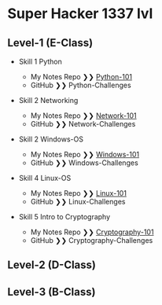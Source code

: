 # Super Hacker 1337 lvl

## Level-1 (E-Class)

- Skill 1 Python
  - My Notes Repo ❯❯  [Python-101](https://hackers-cafe.notion.site/python-101)
  - GitHub ❯❯  Python-Challenges

- Skill 2 Networking
  - My Notes Repo ❯❯  [Network-101](https://hackers-cafe.notion.site/network-101)
  - GitHub ❯❯  Network-Challenges

- Skill 2 Windows-OS
  - My Notes Repo ❯❯  [Windows-101](https://hackers-cafe.notion.site/windows-101)
  - GitHub ❯❯  Windows-Challenges

- Skill 4 Linux-OS
  - My Notes Repo ❯❯ [Linux-101](https://hackers-cafe.notion.site/linux-101?pvs=4)
  - GitHub ❯❯  Linux-Challenges

- Skill 5 Intro to Cryptography
  - My Notes Repo ❯❯  [Cryptography-101](https://hackers-cafe.notion.site/cryptography-101)
  - GitHub ❯❯  Cryptography-Challenges

## Level-2 (D-Class)

## Level-3 (B-Class)
